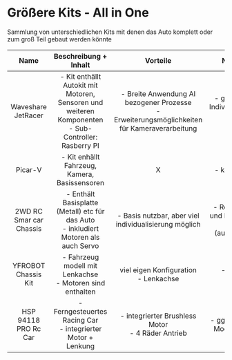 # Größere Kits - All in One
Sammlung von unterschiedlichen Kits mit denen das Auto komplett oder zum groß Teil gebaut werden könnte

| Name | Beschreibung + Inhalt | Vorteile | Nachteile | Kosten | Link | 
| :--: | :----------: | :------: | :-------: | :----: | :--: |
| Waveshare JetRacer | - Kit enthällt Autokit mit Motoren, Sensoren und weiteren Komponenten <br> - Sub-Controller: Rasberry PI | - Breite Anwendung AI bezogener Prozesse <br> - Erweiterungsmöglichkeiten für Kameraverarbeitung | - ggf. weniger Individualisierung möglich <br> - teuer | 279,90€ | [Berrybase](https://www.berrybase.de/waveshare-jetracer-professional-ros-ai-zubehoer-kit-autonomes-fahren-und-ai-projekte?c=2703#) | 
| Picar-V | - Kit enhällt Fahrzeug, Kamera, Basissensoren | X | - kein Bumper | 79,99$ | [SundFounder](https://www.sunfounder.com/collections/robotics/products/smart-video-car)
| 2WD RC Smar car Chassis | - Enthält Basisplatte (Metall) etc für das Auto <br> - inkludiert Motoren als auch Servo | - Basis nutzbar, aber viel individualisierung möglich | - Reifen, Servo und Motoren ggf. unnötig (austauschen)| 62,95€ | [ROBOTER](https://www.roboter-bausatz.de/p/2wd-rc-smart-car-chassis) |
| YFROBOT Chassis Kit | - Fahrzeug modell mit Lenkachse <br> - Motoren sind enthalten | viel eigen Konfiguration <br> - Lenkachse | - Motoren unnötig | 54,40€ <br> 49,90€ | [ebay](https://www.ebay.de/itm/156085410313) <br> [Funduino](https://funduinoshop.com/diy-werkstatt/bausaetze/chassis/yfrobot-chassis-kit-mit-lenkachse)
 | HSP 94118 PRO Rc Car | - Ferngesteuertes Racing Car <br> - integrierter Motor + Lenkung | - integrierter Brushless Motor <br> - 4 Räder Antrieb | - ggf. schwerere Modifikationen | 125$ - 145$ | [Alibaba](https://www.alibaba.com/product-detail/HSP-94118-PRO-Rc-Car-1_60573351900.html)